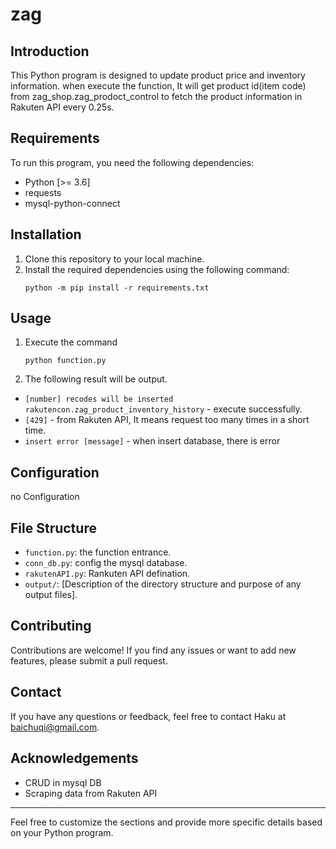 # zag

## Introduction
This Python program is designed to update product price and inventory information. when execute the function, It will get product id(item code) from zag_shop.zag_prodoct_control to fetch the product information in Rakuten API every 0.25s. 

## Requirements
To run this program, you need the following dependencies:
- Python [>= 3.6]
- requests
- mysql-python-connect

## Installation
1. Clone this repository to your local machine.
2. Install the required dependencies using the following command:
   ```
   python -m pip install -r requirements.txt
   ```

## Usage
1. Execute the command
    ```
    python function.py
    ```
2. The following result will be output.
- `[number] recodes will be inserted rakutencon.zag_product_inventory_history` - execute successfully.
- `[429]` - from Rakuten API, It means request too many times in a short time.
- `insert error [message]` - when insert database, there is error

## Configuration
no Configuration

## File Structure
- `function.py`: the function entrance.
- `conn_db.py`: config the mysql database.
- `rakutenAPI.py`: Rankuten API defination.
- `output/`: [Description of the directory structure and purpose of any output files].

## Contributing
Contributions are welcome! If you find any issues or want to add new features, please submit a pull request. 

## Contact
If you have any questions or feedback, feel free to contact Haku at baichuqi@gmail.com.

## Acknowledgements
- CRUD in mysql DB
- Scraping data from Rakuten API

---
Feel free to customize the sections and provide more specific details based on your Python program.
